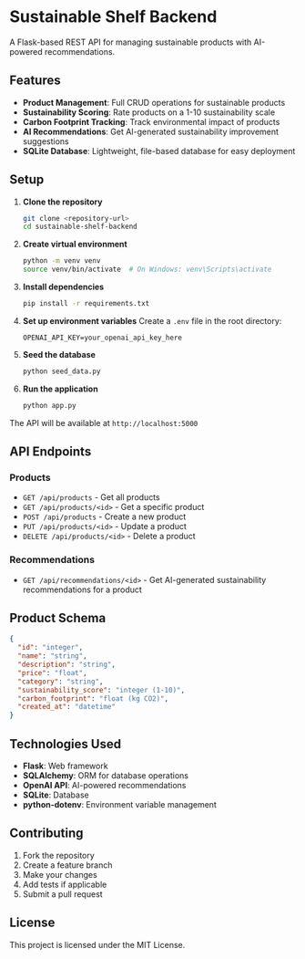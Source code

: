 # Sustainable Shelf Backend

A Flask-based REST API for managing sustainable products with AI-powered recommendations.

## Features

- **Product Management**: Full CRUD operations for sustainable products
- **Sustainability Scoring**: Rate products on a 1-10 sustainability scale
- **Carbon Footprint Tracking**: Track environmental impact of products
- **AI Recommendations**: Get AI-generated sustainability improvement suggestions
- **SQLite Database**: Lightweight, file-based database for easy deployment

## Setup

1. **Clone the repository**
   ```bash
   git clone <repository-url>
   cd sustainable-shelf-backend
   ```

2. **Create virtual environment**
   ```bash
   python -m venv venv
   source venv/bin/activate  # On Windows: venv\Scripts\activate
   ```

3. **Install dependencies**
   ```bash
   pip install -r requirements.txt
   ```

4. **Set up environment variables**
   Create a `.env` file in the root directory:
   ```
   OPENAI_API_KEY=your_openai_api_key_here
   ```

5. **Seed the database**
   ```bash
   python seed_data.py
   ```

6. **Run the application**
   ```bash
   python app.py
   ```

The API will be available at `http://localhost:5000`

## API Endpoints

### Products

- `GET /api/products` - Get all products
- `GET /api/products/<id>` - Get a specific product
- `POST /api/products` - Create a new product
- `PUT /api/products/<id>` - Update a product
- `DELETE /api/products/<id>` - Delete a product

### Recommendations

- `GET /api/recommendations/<id>` - Get AI-generated sustainability recommendations for a product

## Product Schema

```json
{
  "id": "integer",
  "name": "string",
  "description": "string",
  "price": "float",
  "category": "string",
  "sustainability_score": "integer (1-10)",
  "carbon_footprint": "float (kg CO2)",
  "created_at": "datetime"
}
```

## Technologies Used

- **Flask**: Web framework
- **SQLAlchemy**: ORM for database operations
- **OpenAI API**: AI-powered recommendations
- **SQLite**: Database
- **python-dotenv**: Environment variable management

## Contributing

1. Fork the repository
2. Create a feature branch
3. Make your changes
4. Add tests if applicable
5. Submit a pull request

## License

This project is licensed under the MIT License.
